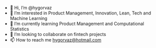 - 👋 Hi, I’m @hygorvaz
- 👀 I’m interested in Product Management, Innovation, Lean, Tech and Machine Learning
- 🌱 I’m currently learning Product Management and Computational Statistics
- 💞️ I’m looking to collaborate on fintech projects
- 📫 How to reach me hygorvaz@hotmail.com

<!---
hygorvaz/hygorvaz is a ✨ special ✨ repository because its `README.md` (this file) appears on your GitHub profile.
You can click the Preview link to take a look at your changes.
--->
